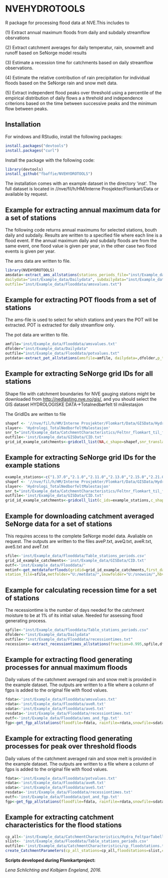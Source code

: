 ﻿# NVEHYDROTOOLS

R package for processing flood data at NVE.This includes to 

(1) Extract annual maximum floods from daily and subdaily streamflow obsrvations

(2) Extract catchment averages for daily temperatur, rain, snowmelt and runoff based on SeNorge model results

(3) Estimate a recession time for catchments based on daily streamflow observations. 

(4) Estimate the relative contribution of rain precipitation for individual floods based on the SeNorge rain and snow melt data. 

(5) Extract independent flood peaks over threshold using a percentile of the empirical 
distribution of daily flows a a threhold and independence criterions based on the time between successive peaks
and the minimum flow between peaks.

## Installation

For windows and RStudio, install the following packages:

```R
install.packages("devtools")
install.packages("curl")
```

Install the package with the following code:

```R
library(devtools)
install_github("fbaffie/NVEHYDROTOOLS")
```
The installation comes with an example dataset in the directory 'inst'. The full dataset is 
located in //nve/fil/h/HM/Interne Prosjekter/Flomkart/Data
or available by request.
## Example for extracting annual maximum data for a set of stations

The following code returns annual maximums for selected stations, bouth daily and subdaily. 
Results are written to a specified file where each line is a flood event. If the annual maximum
daily and subdaily floods are from the same event, one flood value is given per year, in the other case
two flood events is given per year.

The ams data are written to file.
```R
library(NVEHYDROTOOLS)
amsdata<-extract_ams_allstations(stations_periods_file="inst/Example_data/Flooddata/Table_stations_periods.csv",
dailydata="inst/Example_data/Dailydata", subdailydata="inst/Example_data/Subdaily",
outfile="inst/Example_data/Flooddata/amsvalues.txt")
```



## Example for extracting POT floods from a set of stations
The ams-file is used to select for which stations and years the POT will be extracted. POT is extracted for daily streamflow only.

The pot data are written to file.
```R
amfile='inst/Example_data/Flooddata/amsvalues.txt'
dfolder="inst/Example_data/Dailydata"
outfile="inst/Example_data/Flooddata/potvalues.txt"
potdata<-extract_pot_allstations(amsfile=amfile, dailydata=,dfolder,p_threshold = 0.98, TSEP = 6,pratio= 2.0/3.0, outfile=outfile)
```

## Example for extracting SeNorge grid IDs for all stations
Shape file with catchment boundaries for NVE gauging stations might be downloaded from
http://nedlasting.nve.no/gis/, and you should select the GIS dataset HYDROLOGISKE DATA->Totalnedbørfelt til målestasjon

The GridIDs are written to file

```R
shapef <- '//nve/fil/h/HM/Interne Prosjekter/Flomkart/Data/GISData/Hydrologi_TotalNedborfeltMalestasjon.shp'
slayer<- 'Hydrologi_TotalNedborfeltMalestasjon'
snr_t="inst/Example_data/CatchmentCharacteristics/Feltnr_flomkart_til_feltnr_GIS.txt"
outfile<-'inst/Example_data/GISData/CID.txt'
grid_id_example_catchments<-gridcell_list(NA,c_shape=shapef,snr_translation=snr_t,c_layer=slayer,outfile=outfile)
```

## Example for extracting SeNorge grid IDs for the example stations

```R
example_stations<-c("1.37.0","2.1.0","2.11.0","2.13.0","2.15.0","2.21.0","2.25.0","2.28.0","2.32.0")
shapef <- '//nve/fil/h/HM/Interne Prosjekter/Flomkart/Data/GISData/Hydrologi_TotalNedborfeltMalestasjon.shp'
slayer<- 'Hydrologi_TotalNedborfeltMalestasjon'
snr_t="inst/Example_data/CatchmentCharacteristics/Feltnr_flomkart_til_feltnr_GIS.txt"
outfile<-'inst/Example_data/GISData/CID.txt'
grid_id_example_catchments<-gridcell_list(c_ids=example_stations,c_shape=shapef,snr_translation=snr_t,c_layer=slayer,outfile=outfile)
```


## Example for downloading catchment averaged SeNorge data for a set of stations
This requires access to the complete SeNorge model data. Avaliable on request.
The outputs are written to the files aveP.txt, aveQ.txt, aveR.txt, aveS.txt and aveT.txt
```R
sfile<-'inst/Example_data/Flooddata/Table_stations_periods.csv'
grid_id_example_catchments<-'inst/Example_data/GISData/CID.txt'
outf<-'inst/Example_data/Flooddata/'
metinf<-get_metdataforfloods(gridid=grid_id_example_catchments,first_day=as.Date("1961/1/1"),last_day=as.Date("1961/01/31"),
station_file=sfile,metfolder="U:/metdata/",snowfolder="U:/snowsim/",hbvfolder="Z:/gwbsim/",outfolder=outf)
```

## Example for calculating recession time for a set of stations
The recessiontime is the number of days needed for the catchment moisture to be at 1% of its initial value. Needed for assessing 
flood generating process.
```R
spfile<-"inst/Example_data/Flooddata/Table_stations_periods.csv"
dfolder<-"inst/Example_data/Dailydata"
outfile<-"inst/Example_data/Flooddata/recessiontimes.txt"
recessions<-extract_recessiontimes_allstations(fraction=0.995,spfile,dfolder,outfile)
```


## Example for extracting flood generating processes for annual maximum floods
Daily values of the catchment averaged rain and snow melt is provided in the example dataset.
The outputs are written to a file where a column of fgps is added to the original file with flood values.

```R
fdata<-'inst/Example_data/Flooddata/amsvalues.txt'
rdata<-'inst/Example_data/Flooddata/aveR.txt'
sdata<-'inst/Example_data/Flooddata/aveS.txt'
resdata<-'inst/Example_data/Flooddata/recessiontimes.txt'
outf<-'inst/Example_data/Flooddata/ams_and_fgp.txt'
fgp<-get_fgp_allstations(floodfile=fdata, rainfile=rdata,snowfile=sdata,recessionfile=resdata,outfile=outf,cfgp=4)
```

## Example for extracting flood generating processes for peak over threshold floods
Daily values of the catchment averaged rain and snow melt is provided in the example dataset.
The outputs are written to a file where a column of fgps is added to the original file with flood values.

```R
fdata<-'inst/Example_data/Flooddata/potvalues.txt'
rdata<-'inst/Example_data/Flooddata/aveR.txt'
sdata<-'inst/Example_data/Flooddata/aveS.txt'
resdata<-'inst/Example_data/Flooddata/recessiontimes.txt'
outf<-'inst/Example_data/Flooddata/pot_and_fgp.txt'
fgp<-get_fgp_allstations(floodfile=fdata, rainfile=rdata,snowfile=sdata,recessionfile=resdata,outfile=outf,cfgp=4)
```

## Example for extracting catchment characteristics for the flood stations

```R
cp_all<-'inst/Example_data/CatchmentCharacteristics/Hydra_FeltparTabell.csv'
slist<- 'inst/Example_data/Flooddata/Table_stations_periods.csv'
outfile<-'inst/Example_data/CatchmentCharacteristics/cp_floodstations.txt'
create_CatchmentParameters(cp_all_stations=cp_all,floodstations=slist,cp_floodstations=outfile)
```

**Scripts developed during Flomkartproject:**


*Lena Schlichting and Kolbjørn Engeland, 2016.*


